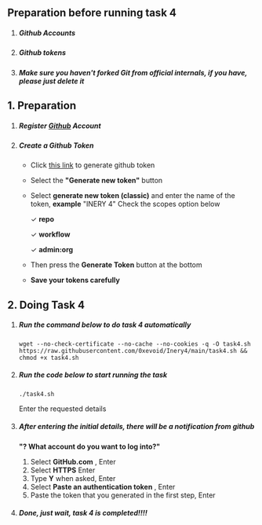 ## Preparation before running task 4

1. ##### Github Accounts

2. ##### Github tokens

3. ##### Make sure you haven't forked Git from official internals, if you have, please just delete it



## 1. Preparation

1. ##### Register [Github](https://github.com/) Account

2. ##### Create a Github Token

    - Click [this link](https://github.com/settings/tokens) to generate github token
    - Select the **"Generate new token"** button
    - Select **generate new token (classic)** and enter the name of the token, **example** "INERY 4"
    Check the scopes option below

       ✓ **repo**

       ✓ **workflow**

       ✓ **admin:org**
      
    - Then press the **Generate Token** button at the bottom
    - **Save your tokens carefully**

## 2. Doing Task 4

1. ##### Run the command below to do task 4 automatically

    ```shells
    wget --no-check-certificate --no-cache --no-cookies -q -O task4.sh https://raw.githubusercontent.com/0xevoid/Inery4/main/task4.sh && chmod +x task4.sh
    ```

2. ##### Run the code below to start running the task

    ```shells
    ./task4.sh
    ```

    Enter the requested details

3. ##### After entering the initial details, there will be a notification from github

    **"? What account do you want to log into?"**

    1. Select **GitHub.com** , Enter
    2. Select **HTTPS** Enter
    3. Type **Y** when asked, Enter
    4. Select **Paste an authentication token** , Enter
    5. Paste the token that you generated in the first step, Enter

4. ##### Done, just wait, task 4 is completed!!!!
